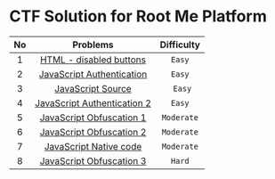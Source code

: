 # CTF Solution for Root Me Platform

| **No** | **Problems** | **Difficulty** |
| :----: | :----------: | :------------: |
| 1	 | [HTML - disabled buttons](https://github.com/aveenain/CTF-Solution/tree/main/Root%20Me/Web%20Client/HTML%20-%20disabled%20buttons_Complete) | `Easy` |
| 2	 | [JavaScript Authentication](https://github.com/aveenain/CTF-Solution/tree/main/Root%20Me/Web%20Client/JavaScript%20Authentication_Complete) | `Easy` |
| 3	 | [JavaScript Source](https://github.com/aveenain/CTF-Solution/tree/main/Root%20Me/Web%20Client/JavaScript%20Source_Complete) | ` Easy` |
| 4 	 | [JavaScript Authentication 2](https://github.com/aveenain/CTF-Solution/tree/main/Root%20Me/Web%20Client/JavaScript%20Authentication%202_Complete) | `Easy` |
| 5	 | [JavaScript Obfuscation 1](https://github.com/aveenain/CTF-Solution/tree/main/Root%20Me/Web%20Client/JavaScript%20Obfuscation%201_Complete) | `Moderate` |
| 6	 | [JavaScript Obfuscation 2](https://github.com/aveenain/CTF-Solution/tree/main/Root%20Me/Web%20Client/JavaScript%20Obfuscation%202_Complete) | `Moderate` |
| 7	 | [JavaScript Native code](https://github.com/aveenain/CTF-Solution/tree/main/Root%20Me/Web%20Client/JavaScript%20Native%20code_Complete) | `Moderate` |
| 8	 | [JavaScript Obfuscation 3](https://github.com/aveenain/CTF-Solution/tree/main/Root%20Me/Web%20Client/JavaScript%20Obfuscation%203_Complete) | `Hard` |
